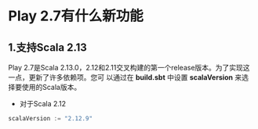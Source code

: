 Play 2.7有什么新功能
===================================================================================
## 1.支持Scala 2.13
Play 2.7是Scala 2.13.0，2.12和2.11交叉构建的第一个release版本。为了实现这一点，更新了许多依赖项。您可
以通过在 **build.sbt** 中设置 **scalaVersion** 来选择要使用的Scala版本。
+ 对于Scala 2.12
```sbt
scalaVersion := "2.12.9"
```